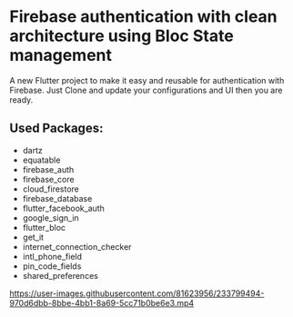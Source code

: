 # Firebase authentication with clean architecture using Bloc State management

A new Flutter project to make it easy and reusable for authentication with Firebase. 
Just Clone and update your configurations and UI then you are ready. 

## Used Packages: 
  * dartz
  * equatable
  * firebase_auth
  * firebase_core
  * cloud_firestore
  * firebase_database
  * flutter_facebook_auth
  * google_sign_in
  * flutter_bloc
  * get_it
  * internet_connection_checker
  * intl_phone_field
  * pin_code_fields
  * shared_preferences
  



https://user-images.githubusercontent.com/81623956/233799494-970d6dbb-8bbe-4bb1-8a69-5cc71b0be6e3.mp4

